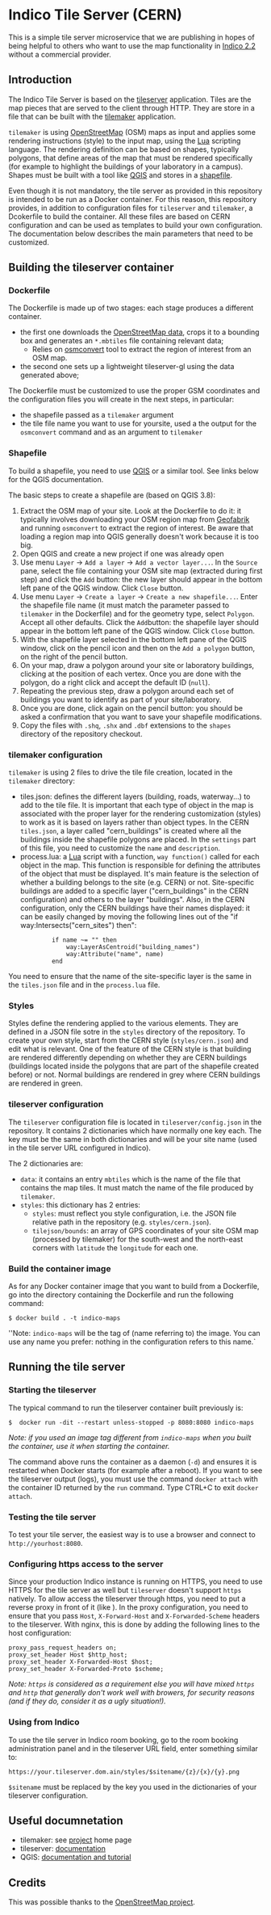 # Indico Tile Server (CERN)

This is a simple tile server microservice that we are publishing in hopes of being helpful to others who want to use the map functionality in [Indico 2.2](https://github.com/indico/indico) without a commercial provider.


## Introduction

The Indico Tile Server is based on the [tileserver](https://github.com/klokantech/tileserver-gl) application. Tiles are
the map pieces that are served to the client through HTTP. They are store in a file
that can be built with the [tilemaker](ttps://github.com/systemed/tilemaker/blob/master/CONFIGURATION.md) application.

`tilemaker` is using [OpenStreetMap](https://www.openstreetmap.org) (OSM) maps as input and
applies some rendering instructions (style) to the input map, using the [Lua](https://www.lua.org)
scripting language. The rendering definition can be based on shapes, typically polygons, that
define areas of the map that must be rendered specifically (for example to highlight the
buildings of your laboratory in a campus). Shapes must be built with a tool like
[QGIS](https://www.qgis.org) and stores in a [shapefile](https://wiki.openstreetmap.org/wiki/Shapefiles).

Even though it is not mandatory, the tile server as provided in this repository is intended to 
be run as a Docker container.  For this reason, this repository provides, in
 addition to configuration files for `tileserver` and `tilemaker`, a Dcokerfile to build
the container.
All these files are based on CERN configuration and can be used as templates to build your own
configuration. The documentation below describes the main parameters that need to be customized.

## Building the tileserver container

### Dockerfile

The Dockerfile is made up of two stages: each stage produces a different container.

* the first one downloads the [OpenStreetMap data](https://planet.osm.ch/), crops it to a bounding box and generates an 
`*.mbtiles` file containing relevant data;
  * Relies on [osmconvert](https://wiki.openstreetmap.org/wiki/Osmconvert) tool to extract the region
of interest from an OSM map.
* the second one sets up a lightweight tileserver-gl using the data generated above;

The Dockerfile must be customized to use the proper GSM coordinates and the configuration files you will create in
the next steps, in particular:

* the shapefile passed as a `tilemaker` argument
* the tile file name you want to use for yoursite, used a the output for the `osmconvert` command and as an argument
to `tilemaker`

### Shapefile

To build a shapefile, you need to use [QGIS](https://www.qgis.org)  or a similar tool. See links below for the QGIS
documentation.

The basic steps to create a shapefile are (based on QGIS 3.8):

1. Extract the OSM map of your site. Look at the Dockerfile to do it: it typically involves downloading your OSM region
map from [Geofabrik](https://download.geofabrik.de) and running `osmconvert` to extract the region of interest. Be aware
that loading a region map into QGIS generally doesn't work because it is too big.
1. Open QGIS and create a new project if one was already open
1. Use menu `Layer` -> `Add a layer` -> `Add a vector layer...`. In the `Source` pane, select the file containing your 
OSM site map (extracted during first step) and click the `Add` button: the new layer should appear in the
bottom left pane of the QGIS window.  Click `Close` button.
1. Use menu `Layer` -> `Create a layer` -> `Create a new shapefile...`. Enter the shapefile file name (it must match
the parameter passed to `tilemaker` in the Dockerfile) and for the
geometry type, select `Polygon`. Accept all other defaults. Click the `Add`button: the shapefile layer should appear in
the bottom left pane of the QGIS window. Click `Close` button.
1. With the shapefile layer selected in the bottom left pane of the QGIS window, click on the pencil icon and then
on the `Add a polygon` button, on the right of the pencil button.
1. On your map, draw a polygon around your site or laboratory buildings, clicking at the position of each vertex. Once
you are done with the polygon, do a right click and accept the default ID (`null`).
1. Repeating the previous step, draw a polygon around each set of buildings you want to identify as part of your
site/laboratory.
1. Once you are done, click again on the pencil button: you should be asked a confirmation that you want to save your
shapefile modifications.
1. Copy the files with `.shq`, `.shx` and `.dbf` extensions to the `shapes` directory of the repository checkout.

### tilemaker configuration

`tilemaker` is using 2 files to drive the tile file creation, located in the `tilemaker` directory:

* tiles.json: defines the different layers (building, roads, waterway...) to add to the tile file. It is important
that each type of object in the map is associated with the proper layer for the rendering customization (styles) to work
as it is based on layers rather than object types. In the CERN `tiles.json`, a layer called "cern_buildings" is created
where all the buildings inside the shapefile polygons are placed. In the `settings` part of this file, you need to
customize the `name` and `description`.
* process.lua: a [Lua](https://www.lua.org) script with a function, `way function()` called for each object in the map.
This function is responsible for defining the attributes of the object that must be displayed. It's main feature is
the selection of whether a building belongs to the site (e.g. CERN) or not. Site-specific buildings are added to a
specific layer ("cern_buildings" in the CERN configuration) and others to the layer "buildings". Also, in the CERN
configuration, only the CERN buildings have their names displayed: it can be easily changed by moving the following
lines out of the "if way:Intersects("cern_sites") then":

```
            if name ~= "" then
                way:LayerAsCentroid("building_names")
                way:Attribute("name", name)
            end
```

You need to ensure that the name of the site-specific layer is the same in the `tiles.json` file and in the 
`process.lua` file.

### Styles

Styles define the rendering applied to the various elements. They are defined in a JSON file sotre in the `styles`
directory of the repository. To create your own style, start from the CERN style (`styles/cern.json`) and edit what
is relevant. One of the feature of the CERN style is that building are rendered differently depending on whether they
are CERN buildings (buildings located inside the polygons that are part of the shapefile created before) or not.
Normal buildings are rendered in grey where CERN buildings are rendered in green.

### tileserver configuration

The `tileserver` configuration file is located in `tileserver/config.json` in the repository.
It contains 2 dictionaries which have normally one key each. The key must be the same in both
dictionaries and will be your site name (used in the tile server URL configured in Indico).

The 2 dictionaries are:

* `data`: it contains an entry `mbtiles` which is the name of the file that contains the map
tiles. It must match the name of the file produced by `tilemaker`.
* `styles`: this dictionary has 2 entries:
  * `styles`: must reflect you style configuration, i.e. the JSON file relative path in the repository
  (e.g. `styles/cern.json`).
  * `tilejson/bounds`: an array of GPS coordinates of your site OSM map (processed by tilemaker)
  for the south-west and the north-east corners with `latitude` the `longitude` for each one.

### Build the container image

As for any Docker container image that you want to build from a Dockerfile, go into the directory
containing the Dockerfile and run the following command:

```
$ docker build . -t indico-maps
```

''Note: `indico-maps` will be the tag of (name referring to) the image. You can use any
name you prefer: nothing in the configuration refers to this name.`

## Running the tile server

### Starting the tileserver

The typical command to run the tileserver container built previously is:

```
$  docker run -dit --restart unless-stopped -p 8080:8080 indico-maps
```

*Note: if you used an image tag different from `indico-maps` when you built the container,
use it when starting the container.*

The command above runs the container as a daemon (`-d`) and ensures it is restarted when Docker
starts (for example after a reboot). If you want to see the tileserver output (logs), you must
use the command `docker attach` with the container ID returned by the `run` command. Type CTRL+C
to exit `docker attach`.

### Testing the tile server

To test your tile server, the easiest way is to use a browser and connect to `http://yourhost:8080`.

### Configuring https access to the server

Since your production Indico instance is running on HTTPS, you 
need to use HTTPS for the tile server as well but `tileserver` doesn't support `https` natively. 
To allow access the tileserver through https,
you need to put a reverse proxy in front of it (like ). In the proxy configuration, you need
to ensure that you pass `Host`, `X-Forward-Host` and `X-Forwarded-Scheme` headers to the tileserver.
With nginx, this is done by adding the following lines to the host configuration:

```
proxy_pass_request_headers on;
proxy_set_header Host $http_host;
proxy_set_header X-Forwarded-Host $host;
proxy_set_header X-Forwarded-Proto $scheme;
```

*Note: `https` is considered as a requirement else you will have mixed `https` and `http` that
generally don't work well with browers, for security reasons (and if they do, consider it as a
ugly situation!).*

### Using from Indico

To use the tile server in Indico room booking, go to the room booking administration panel and
in the tileserver URL field, enter something similar to:

```
https://your.tileserver.dom.ain/styles/$sitename/{z}/{x}/{y}.png
```

`$sitename` must be replaced by the key you used in the dictionaries of your tileserver 
configuration.

## Useful documnetation

* tilemaker: see [project](https://github.com/systemed/tilemaker/blob/master/CONFIGURATION.md)
home page
* tileserver: [documentation](https://tileserver.readthedocs.io/en/latest/)
* QGIS: [documentation and tutorial](https://www.qgis.org/en/docs)

## Credits

This was possible thanks to the [OpenStreetMap project](https://www.openstreetmap.org/).
